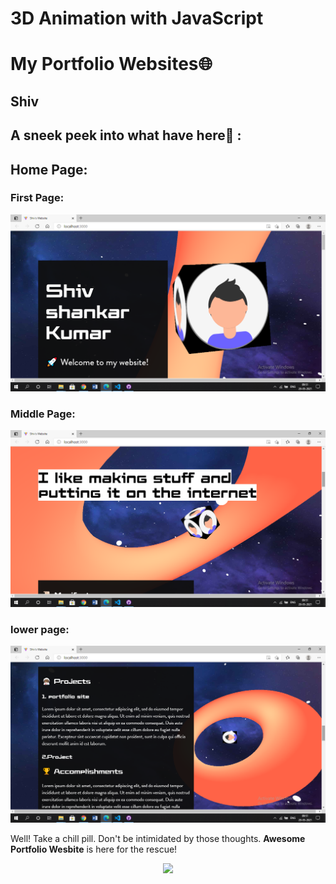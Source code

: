 # 3D Animation with JavaScript

# My Portfolio Websites🌐

## Shiv

## A sneek peek into what have here🙈 :

## Home Page:

### First Page:
<p align="center"><img src="./img/1.png"></p>

### Middle Page:
<p align="center"><img src="./img/2.png"></p>

### lower page:
<p align="center"><img src="./img/3.png"></p>



Well! Take a chill pill. Don't be intimidated by those thoughts. __Awesome Portfolio Wesbite__ is here for the rescue!
<p align="center"><img src="https://media.giphy.com/media/T08JhumnpKAI8/giphy.gif" width = 40%></p>